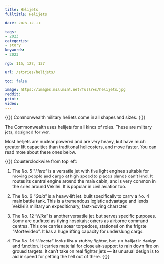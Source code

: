 ```yaml
---
title: Helijets
fulltitle: Helijets

date: 2023-12-11

tags:
- 2023
categories:
- story
keywords:
- 2023

rgb: 115, 127, 137

url: /stories/helijets/

toc: false

image: https://images.millmint.net/fullres/helijets.jpg
reddit:
print:
video:
---
```

{{<note caption>}}
Commonwealth military helijets come in all shapes and sizes.
{{</note>}}

The Commonwealth uses helijets for all kinds of roles. These are military jets, designed for war.

Most helijets are nuclear powered and are very heavy, but have much greater lift capacities than traditional helicopters, and move faster. You can read more about these ones below.

{{<note panel>}}
Counterclockwise from top left:

1. The No. 5 "*Hera*" is a versatile jet with five light engines suitable for moving people and cargo at high speed to places planes can’t land. It routes its central engine around the main cabin, and is very common in the skies around Vekllei. It is popular in civil aviation too.

2. The No. 6 “*Gaia*” is a heavy-lift jet, built specifically to carry a No. 4 main battle tank. This is a tremendous logistic advantage and lends Vekllei’s military an expeditionary, fast-moving character.

3. The No. 12 “*Nike*” is another versatile jet, but serves specific purposes. Some are outfitted as flying hospitals; others as airborne command centres. This one carries sonar torpedoes, stationed on the frigate “Montevideo”. It has a huge lifting capacity for underslung cargo.

4. The No. 14 “*Hecate*” looks like a stubby fighter, but is a helijet in design and function. It carries material for close air-support to rain down fire on ground targets. It can’t take on real fighter jets — its unusual design is to aid in speed for getting the hell out of there.
{{</note>}}